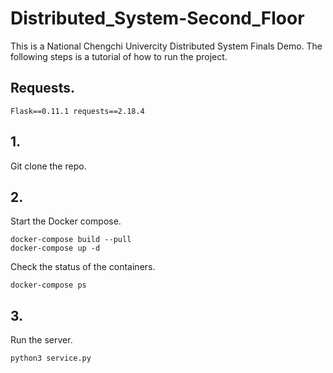 # Distributed_System-Second_Floor
This is a National Chengchi Univercity Distributed System Finals Demo.
The following steps is a tutorial of how to run the project.

## Requests.
    Flask==0.11.1 requests==2.18.4

## 1.
Git clone the repo.

## 2.
Start the Docker compose.

    docker-compose build --pull
    docker-compose up -d
Check the status of the containers.

    docker-compose ps

## 3.
Run the server.

    python3 service.py

